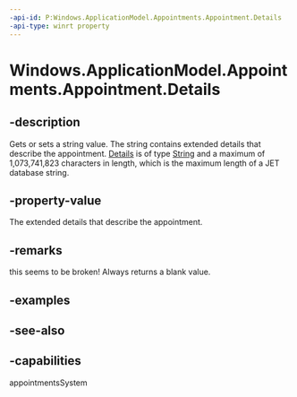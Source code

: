 ```yaml
---
-api-id: P:Windows.ApplicationModel.Appointments.Appointment.Details
-api-type: winrt property
---
```


<!-- Property syntax
public string Details { get;  set; }
-->

# Windows.ApplicationModel.Appointments.Appointment.Details

## -description
Gets or sets a string value. The string contains extended details that describe the appointment. [Details](appointment_details.md) is of type [String](https://msdn.microsoft.com/library/system.string.aspx) and a maximum of 1,073,741,823 characters in length, which is the maximum length of a JET database string.

## -property-value
The extended details that describe the appointment.

## -remarks
this seems to be broken!  Always returns a blank value.

## -examples

## -see-also

## -capabilities
appointmentsSystem
